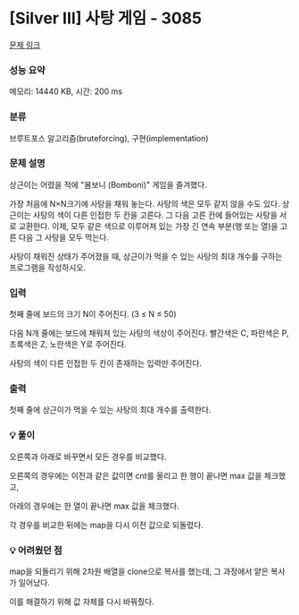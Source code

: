 # [Silver III] 사탕 게임 - 3085 

[문제 링크](https://www.acmicpc.net/problem/3085) 

### 성능 요약

메모리: 14440 KB, 시간: 200 ms

### 분류

브루트포스 알고리즘(bruteforcing), 구현(implementation)

### 문제 설명

<p>상근이는 어렸을 적에 "봄보니 (Bomboni)" 게임을 즐겨했다.</p>

<p>가장 처음에 N×N크기에 사탕을 채워 놓는다. 사탕의 색은 모두 같지 않을 수도 있다. 상근이는 사탕의 색이 다른 인접한 두 칸을 고른다. 그 다음 고른 칸에 들어있는 사탕을 서로 교환한다. 이제, 모두 같은 색으로 이루어져 있는 가장 긴 연속 부분(행 또는 열)을 고른 다음 그 사탕을 모두 먹는다.</p>

<p>사탕이 채워진 상태가 주어졌을 때, 상근이가 먹을 수 있는 사탕의 최대 개수를 구하는 프로그램을 작성하시오.</p>

### 입력 

 <p>첫째 줄에 보드의 크기 N이 주어진다. (3 ≤ N ≤ 50)</p>

<p>다음 N개 줄에는 보드에 채워져 있는 사탕의 색상이 주어진다. 빨간색은 C, 파란색은 P, 초록색은 Z, 노란색은 Y로 주어진다.</p>

<p>사탕의 색이 다른 인접한 두 칸이 존재하는 입력만 주어진다.</p>

### 출력 

 <p>첫째 줄에 상근이가 먹을 수 있는 사탕의 최대 개수를 출력한다.</p>
 
### 💡 풀이
<p>오른쪽과 아래로 바꾸면서 모든 경우를 비교했다. </p>
<p>오른쪽의 경우에는 이전과 같은 값이면 cnt를 올리고 한 행이 끝나면 max 값을 체크했고, </p>
<p>아래의 경우에는 한 열이 끝나면 max 값을 체크했다.</p>
<p>각 경우를 비교한 뒤에는 map을 다시 이전 값으로 되돌렸다.</p>

### 💡 어려웠던 점
<p> map을 되돌리기 위해 2차원 배열을 clone으로 복사를 했는데, 그 과정에서 얕은 복사가 일어났다.</p>
<p> 이를 해결하기 위해 값 자체를 다시 바꿔줬다. </p>

